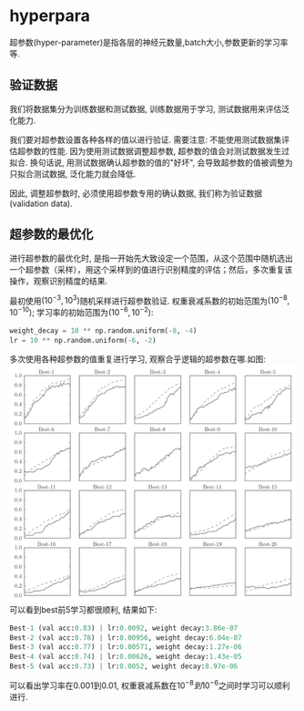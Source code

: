 # hyperpara




超参数(hyper-parameter)是指各层的神经元数量,batch大小,参数更新的学习率等.


## 验证数据
我们将数据集分为训练数据和测试数据, 训练数据用于学习, 测试数据用来评估泛化能力.

我们要对超参数设置各种各样的值以进行验证. 需要注意: 不能使用测试数据集评估超参数的性能. 因为使用测试数据调整超参数, 超参数的值会对测试数据发生过拟合. 换句话说, 用测试数据确认超参数的值的"好坏", 会导致超参数的值被调整为只拟合测试数据, 泛化能力就会降低.

因此, 调整超参数时, 必须使用超参数专用的确认数据, 我们称为验证数据(validation data).


## 超参数的最优化
进行超参数的最优化时, 是指一开始先大致设定一个范围，从这个范围中随机选出一个超参数（采样），用这个采样到的值进行识别精度的评估；然后，多次重复该操作，观察识别精度的结果.

最初使用$(10^{-3},10^3)$随机采样进行超参数验证. 权重衰减系数的初始范围为$(10^{-8},10^{-10})$; 学习率的初始范围为$(10^{-6},10^{-2})$:
```python
weight_decay = 10 ** np.random.uniform(-8, -4)
lr = 10 ** np.random.uniform(-6, -2)
```
多次使用各种超参数的值重复进行学习, 观察合乎逻辑的超参数在哪.如图:
![](./deeplearn_hyperpara/1.png)
可以看到best前5学习都很顺利, 结果如下:
```python
Best-1 (val acc:0.83) | lr:0.0092, weight decay:3.86e-07
Best-2 (val acc:0.78) | lr:0.00956, weight decay:6.04e-07
Best-3 (val acc:0.77) | lr:0.00571, weight decay:1.27e-06
Best-4 (val acc:0.74) | lr:0.00626, weight decay:1.43e-05
Best-5 (val acc:0.73) | lr:0.0052, weight decay:8.97e-06
```
可以看出学习率在0.001到0.01, 权重衰减系数在$10^{-8}到10^{-6}$之间时学习可以顺利进行.
